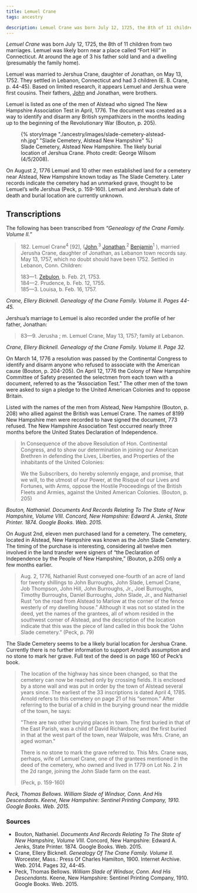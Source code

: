 ```yaml
---
title: Lemuel Crane
tags: ancestry

description: Lemuel Crane was born July 12, 1725, the 8th of 11 children from two marriages. Lemuel was likely born near a place called &ldquo;Fort Hill&rdquo; in Connecticut.
---
```

<p><i>Lemuel Crane</i> was born July 12, 1725, the 8th of 11 children from two marriages. Lemuel was likely born near a place called &ldquo;Fort Hill&rdquo; in Connecticut. At around the age of 3 his father sold land and a dwelling (presumably the family home). </p>
    <p>Lemuel was married to Jershua Crane, daughter of Jonathan, on May 13, 1752. They settled in Lebanon, Connecticut and had 3 children (E. B. Crane, p. 44-45). Based on limited research, it appears Lemuel and Jershua were first cousins. Their fathers, <a href="/ancestry/ancestors/john-crane">John</a> and Jonathan, were brothers. </p>
    <p>Lemuel is listed as one of the men of Alstead who signed The New Hampshire Association Test in April, 1776. The document was created as a way to identify and disarm any British sympathizers in the months leading up to the beginning of the Revolutionary War  (Bouton, p. 205).</p>
    <figure>
    {% storyImage "./ancestry/images/slade-cemetery-alstead-nh.jpg" "Slade Cemetery, Alstead New Hampshire" %}
    <figcaption>Slade Cemetery, Alstead New Hampshire. The likely burial location of Jershua Crane. Photo credit: George Wilsom (4/5/2008).</figcaption>
    </figure>
    <p>On August 2, 1776 Lemuel and 10 other men established land for a cemetery near Alstead, New Hampshire known today as The Slade Cemetery. Later records indicate the cemetery had an unmarked grave, thought to be Lemuel’s wife Jershua (Peck, p. 159-160). Lemuel and Jershua&rsquo;s date of death and burial location are currently unknown.  </p>  
    <h2 class="center">Transcriptions</h2>
    <p>The following has been transcribed from <em>&ldquo;Genealogy of the Crane Family. Volume II.</em>&rdquo;</p>
    <blockquote>
      <p>182. Lemuel Crane<sup>4</sup> [92], (<a href="/ancestry/ancestors/john-crane/">John</a>,<sup>3</sup> <a href="/ancestry/ancestors/jonathan-crane/">Jonathan</a>,<sup>2</sup> <a href="/ancestry/ancestors/benjamin-crane/">Benjamin</a><sup>1</sup> ), married Jerusha Crane, daughter of Jonathan, as Lebanon town records say. May 13, 1757, which no doubt should have been 1752. Settled in Lebanon, Conn. Children:</p>
      <p>183&mdash;1. <a href="/ancestry/ancestors/zebulon-crane">Zebulon</a>, b. Feb. 21, 1753.<br>
        184&mdash;2. Prudence, b. Feb. 12, 1755.<br>
        185&mdash;3. Louisa, b. Feb. 16, 1757.</p>
    </blockquote>
    <cite>Crane, Ellery Bicknell. Genealogy of the Crane Family. Volume II. Pages 44-45.</cite>
    
  <p>Jershua’s marriage to Lemuel is also recorded under the profile of her father, Jonathan:</p>
    <blockquote> 83&mdash;9. Jerusha ; m. Lemuel Crane, May 13, 1757; family at Lebanon. </blockquote>
    <cite>Crane, Ellery Bicknell. Genealogy of the Crane Family. Volume II. Page 32.</cite>
    
  <p>On March 14, 1776 a resolution was passed by the Continental Congress to identify and disarm anyone who refused to associate with the American cause (Bouton, p. 204-205). On April 12, 1776 the Colony of New Hampshire Committee of Safety presented the selectmen from each town with a document, referred to as the “Association Test.” The other men of the town were asked to sign a pledge to the United American Colonies and to oppose Britain.</p>
    
  <p>Listed with the names of the men from Alstead, New Hampshire (Bouton, p. 208) who allied against the British was Lemuel Crane. The names of 8199 New Hampshire men were recorded to have signed the document, 773 refused. The New Hampshire Association Test occurred nearly three months before the United States Declaration of Independence.</p>
    <blockquote>

  <p>In Consequence of the above Resolution of Hon. Continental Congress, and to show our determination in joining our American Brethren in defending the Lives, Liberties, and Properties of the inhabitants of the United Colonies:</p>
      <p>We the Subscribers, do hereby solemnly engage, and promise, that we will, to the utmost of our Power, at the Risque of our Lives and Fortunes, with Arms, oppose the Hostile Proceedings of the British Fleets and Armies, against the United American Colonies. (Bouton, p. 205)</p>
    </blockquote>
    <cite>Bouton, Nathaniel. <em>Documents And Records Relating To The State of New Hampshire, Volume VIII.</em> Concord, New Hampshire: Edward A. Jenks, State Printer. 1874. Google Books. Web. 2015.</cite>
    
  <p>On August 2nd, eleven men purchased land for a cemetery. The cemetery, located in Alstead, New Hampshire was known as the John Slade Cemetery. The timing of the purchase is interesting, considering all twelve men involved in the land transfer were signers of “the Declaration of Independence by the People of New Hampshire,” (Bouton, p.205) only a few months earlier.</p>
    <blockquote>
      <p>Aug. 2, 1776, Nathaniel Rust conveyed one-fourth of an acre of land for twenty shillings to John Burroughs, John Slade, Lemuel Crane, Job Thompson, John Hill, John Burroughs, Jr., Joel Burroughs, Timothy Burroughs, Daniel Burroughs, John Slade, Jr., and Nathaniel Rust &ldquo;on the road from Alstead to Marlow at the corner of the fence westerly of my dwelling house.&rdquo; Although it was not so stated in the deed, yet the names of the grantees, all of whom resided in the southwest corner of Alstead, and the description of the location indicate that this was the piece of land called in this book the &ldquo;John Slade cemetery.&rdquo; (Peck, p. 79)<br>
      </p>
      </blockquote>
      
  <p>The Slade Cemetery seems to be a likely burial location for Jershua Crane. Currently there is no further information to support Arnold’s assumption and no stone to mark her grave. Full text of the deed is on page 160 of Peck’s book.</p>
      <blockquote>
      <p>The location of the highway has since been changed, so that the cemetery can now be reached only by crossing fields. It is enclosed by a stone wall and was put in order by the town of Alstead several years since. The earliest of the 33 inscriptions is dated April 4, 1785. Arnold refers to this cemetery on page 21 of his &ldquo;sermon.&rdquo; After referring to the burial of a child in the burying ground near the middle of the town, he says:</p>
      <p>&quot;There are two other burying places in town. The first buried in that of the East Parish, was a child of David Richardson; and the first buried in that at the west part of the town, near Walpole, was Mrs. Crane, an aged woman.&quot;</p>
      <p>There is no stone to mark the grave referred to. This Mrs. Crane was, perhaps, wife of Lemuel Crane, one of the grantees mentioned in the deed of the cemetery, who owned and lived in 1779 on Lot No. 2 in the 2d range, joining the John Slade farm on the east.</p>
      <p>(Peck, p. 159-160) </p>
    </blockquote>
    <cite>Peck, Thomas Bellows. <em>William Slade of Windsor, Conn. And His Descendants.</em> Keene, New Hampshire: Sentinel Printing Company, 1910. Google Books. Web. 2015.</cite>
    
    
  <footer>
<h3>Sources</h3>
      <ul>
        
  <li>Bouton, Nathaniel. <em>Documents And Records Relating To The State of New Hampshire, Volume VIII.</em> Concord, New Hampshire: Edward A. Jenks, State Printer. 1874. Google Books. Web. 2015.</li>
        <li>Crane, Ellery Bicknell. <em>Genealogy Of The Crane Family. Volume II.</em> Worcester, Mass.: Press Of Charles Hamilton, 1900. Internet Archive. Web. 2014. Pages 32, 44-45.</li>
        <li>Peck, Thomas Bellows. <em>William Slade of Windsor, Conn. And His Descendants.</em> Keene, New Hampshire: Sentinel Printing Company, 1910. Google Books. Web. 2015.</li>
      </ul>
    </footer>